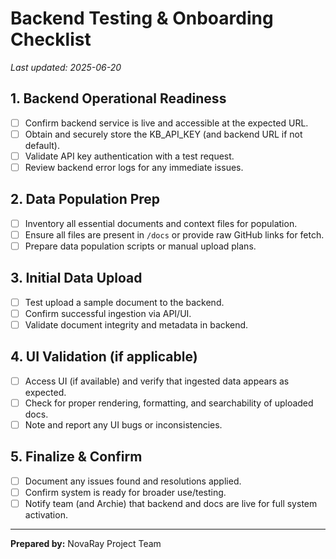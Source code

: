# Backend Testing & Onboarding Checklist

_Last updated: 2025-06-20_

## 1. Backend Operational Readiness
- [ ] Confirm backend service is live and accessible at the expected URL.
- [ ] Obtain and securely store the KB_API_KEY (and backend URL if not default).
- [ ] Validate API key authentication with a test request.
- [ ] Review backend error logs for any immediate issues.

## 2. Data Population Prep
- [ ] Inventory all essential documents and context files for population.
- [ ] Ensure all files are present in `/docs` or provide raw GitHub links for fetch.
- [ ] Prepare data population scripts or manual upload plans.

## 3. Initial Data Upload
- [ ] Test upload a sample document to the backend.
- [ ] Confirm successful ingestion via API/UI.
- [ ] Validate document integrity and metadata in backend.

## 4. UI Validation (if applicable)
- [ ] Access UI (if available) and verify that ingested data appears as expected.
- [ ] Check for proper rendering, formatting, and searchability of uploaded docs.
- [ ] Note and report any UI bugs or inconsistencies.

## 5. Finalize & Confirm
- [ ] Document any issues found and resolutions applied.
- [ ] Confirm system is ready for broader use/testing.
- [ ] Notify team (and Archie) that backend and docs are live for full system activation.

---

**Prepared by:** NovaRay Project Team
